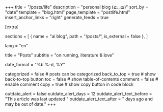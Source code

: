 +++
title = "/posts/life"
description = "personal blog (≧◡≦)"
sort_by = "date"
template = "blog.html"
page_template = "postlife.html"
insert_anchor_links = "right"
generate_feeds = true

[extra]

sections = [
  { name = "ai blog", path = "/posts/", is_external = false },
]

lang = "en"

title = "Posts"
subtitle = "on running, literature & love"

date_format = "%b %-d, %Y"

categorized = false # posts can be categorized
back_to_top = true # show back-to-top button
toc = false # show table-of-contents
comment = false # enable comment
copy = true # show copy button in code block

outdate_alert = false
outdate_alert_days = 12
outdate_alert_text_before = "This article was last updated "
outdate_alert_text_after = " days ago and may be out of date."
+++